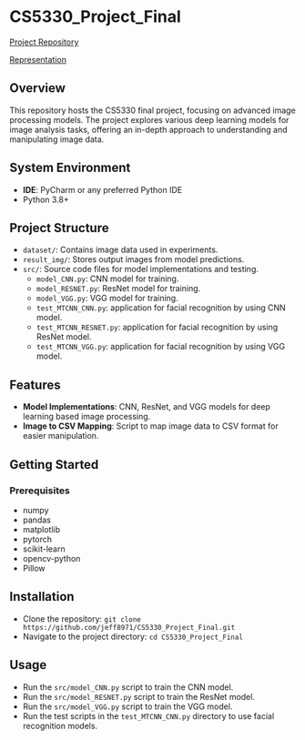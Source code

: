 # CS5330_Project_Final

[Project Repository](https://github.com/jeff8971/CS5330_Project_Final)

[Representation]() 

## Overview
This repository hosts the CS5330 final project, focusing on advanced image processing models. The project explores various deep learning models for image analysis tasks, offering an in-depth approach to understanding and manipulating image data.

## System Environment
- **IDE**: PyCharm or any preferred Python IDE
- Python 3.8+

## Project Structure
- `dataset/`: Contains image data used in experiments.
- `result_img/`: Stores output images from model predictions.
- `src/`: Source code files for model implementations and testing.
  - `model_CNN.py`: CNN model for training.
  - `model_RESNET.py`: ResNet model for training.
  - `model_VGG.py`: VGG model for training.
  - `test_MTCNN_CNN.py`: application for facial recognition by using CNN 
    model.
  - `test_MTCNN_RESNET.py`: application for facial recognition by using ResNet 
    model.
  - `test_MTCNN_VGG.py`: application for facial recognition by using VGG model.


## Features
- **Model Implementations**: CNN, ResNet, and VGG models for deep learning based image processing.
- **Image to CSV Mapping**: Script to map image data to CSV format for easier manipulation.

## Getting Started
### Prerequisites
- numpy
- pandas
- matplotlib
- pytorch
- scikit-learn
- opencv-python
- Pillow

## Installation
- Clone the repository:
```git clone https://github.com/jeff8971/CS5330_Project_Final.git```
- Navigate to the project directory:
```cd CS5330_Project_Final```

## Usage
- Run the `src/model_CNN.py` script to train the CNN model.
- Run the `src/model_RESNET.py` script to train the ResNet model.
- Run the `src/model_VGG.py` script to train the VGG model.
- Run the test scripts in the `test_MTCNN_CNN.py` directory to use facial recognition models.

